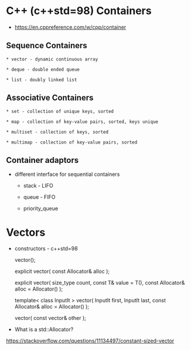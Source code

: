 
# C++ (c++std=98) Containers

* https://en.cppreference.com/w/cpp/container

## Sequence Containers

	* vector - dynamic continuous array

	* deque - double ended queue

	* list - doubly linked list

## Associative Containers

	* set - collection of unique keys, sorted

	* map - collection of key-value pairs, sorted, keys unique

	* multiset - collection of keys, sorted

	* multimap - collection of key-value pairs, sorted 

## Container adaptors 

* different interface for sequential containers

	* stack - LIFO

	* queue - FIFO

	* priority_queue 

# Vectors

* constructors - c++std=98

	vector();

	explicit vector( const Allocator& alloc );

	explicit vector( size_type count,
	                 const T& value = T(),
	                 const Allocator& alloc = Allocator() );
	
	template< class InputIt >
	vector( InputIt first, InputIt last,
	        const Allocator& alloc = Allocator() );


	vector( const vector& other );

* What is a std::Allocator? 


https://stackoverflow.com/questions/11134497/constant-sized-vector

	